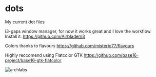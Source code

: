 
# dots
My current dot files

i3-gaps window manager, for now it works great and I love the workflow. Install it. https://github.com/Airblader/i3

Colors thanks to flavours https://github.com/misterio77/flavours

Highly reccomend using Flatcolor GTK https://github.com/base16-project/base16-gtk-flatcolor

![archlabs](https://user-images.githubusercontent.com/67523002/186809967-17ccfbbc-1983-4e6d-aad9-7b3a93b0573a.png)

